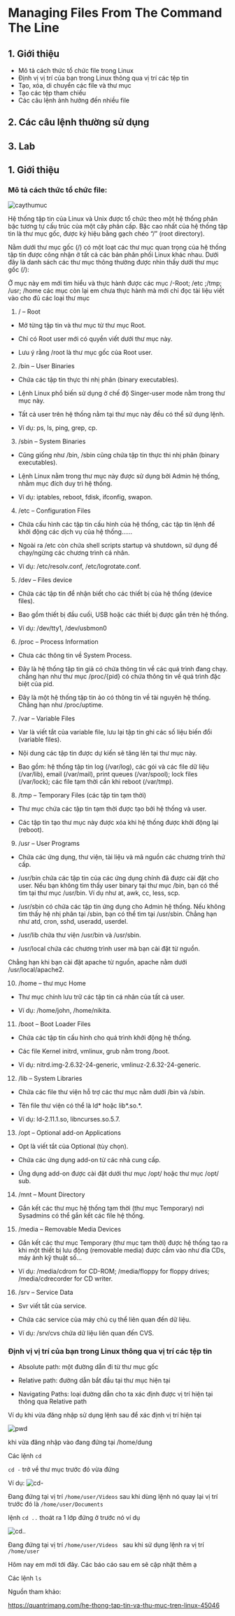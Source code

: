 # Managing Files From The Command The Line



## 1. Giới thiệu 

- Mô tả cách thức tổ chức file trong Linux 
- Định vị vị trí của bạn trong Linux thông qua vị trí các tệp tin 
- Tạo, xóa, di chuyển các file và thư mục
- Tạo các tệp tham chiếu
- Các câu lệnh ảnh hưởng đến nhiều file 

## 2. Các câu lệnh thường sử dụng 

## 3. Lab





## 1. Giới thiệu 

###    Mô tả cách thức tổ chức file: 

![caythumuc](images/caythumuc.JPG) 



Hệ thống tập tin của Linux và Unix được tổ chức theo một hệ thống phân bậc tương tự cấu trúc của một cây phân cấp. Bậc cao nhất của hệ thống tập tin là thư mục gốc, được ký hiệu bằng gạch chéo “/” (root directory).



Nằm dưới thư mục gốc (/) có một loạt các thư mục quan trọng của hệ thống tập tin được công nhận ở tất cả các bản phân phối Linux khác nhau. Dưới đây là danh sách các thư mục thông thường được nhìn thấy dưới thư mục gốc (/):

Ở mục này em mới tìm hiểu và thực hành được các mục /-Root; /etc ;/tmp; /usr; /home các mục còn lại em chưa thực hành mà mới chỉ đọc tài liệu viết vào cho đủ các loại thư mục 

1. / – Root

- Mở từng tập tin và thư mục từ thư mục Root.

- Chỉ có Root user mới có quyền viết dưới thư mục này.

- Lưu ý rằng /root là thư mục gốc của Root user.

2. /bin – User Binaries

- Chứa các tập tin thực thi nhị phân (binary executables).

- Lệnh Linux phổ biến sử dụng ở chế độ Singer-user mode nằm trong thư mục này.

- Tất cả user trên hệ thống nằm tại thư mục này đều có thể sử dụng lệnh.

- Ví dụ: ps, ls, ping, grep, cp.

3. /sbin – System Binaries

- Cũng giống như /bin, /sbin cũng chứa tập tin thực thi nhị phân (binary executables).

- Lệnh Linux nằm trong thư mục này được sử dụng bởi Admin hệ thống, nhằm mục đích duy trì hệ thống.

- Ví dụ: iptables, reboot, fdisk, ifconfig, swapon.

4. /etc – Configuration Files

- Chứa cấu hình các tập tin cấu hình của hệ thống, các tập tin lệnh để khởi động các dịch vụ của hệ thống……

- Ngoài ra /etc còn chứa shell scripts startup và shutdown, sử dụng để chạy/ngừng các chương trình cá nhân.

- Ví dụ: /etc/resolv.conf, /etc/logrotate.conf.

5. /dev – Files device

- Chứa các tập tin để nhận biết cho các thiết bị của hệ thống (device files).

- Bao gồm thiết bị đầu cuối, USB hoặc các thiết bị được gắn trên hệ thống.

- Ví dụ: /dev/tty1, /dev/usbmon0

6. /proc – Process Information

- Chưa các thông tin về System Process.

- Đây là hệ thống tập tin giả có chứa thông tin về các quá trình đang chạy. chẳng hạn như thư mục /proc/{pid} có chứa thông tin về quá trình đặc biệt của pid.

- Đây là một hệ thống tập tin ảo có thông tin về tài nguyên hệ thống. Chẳng hạn như /proc/uptime.

7. /var – Variable Files

- Var là viết tắt của variable file, lưu lại tập tin ghi các số liệu biến đổi (variable files).

- Nội dung các tập tin được dự kiến sẽ tăng lên tại thư mục này.

- Bao gồm: hệ thống tập tin log (/var/log), các gói và các file dữ liệu (/var/lib), email (/var/mail), print queues (/var/spool); lock files (/var/lock); các file tạm thời cần khi reboot (/var/tmp).

8. /tmp – Temporary Files (các tập tin tạm thời)

- Thư mục chứa các tập tin tạm thời được tạo bởi hệ thống và user.

- Các tập tin tạo thư mục này được xóa khi hệ thống được khởi động lại (reboot).

9. /usr – User Programs

- Chứa các ứng dụng, thư viện, tài liệu và mã nguồn các chương trình thứ cấp.

- /usr/bin chứa các tập tin của các ứng dụng chính đã được cài đặt cho user. Nếu bạn không tìm thấy user binary tại thư mục /bin, bạn có thể tìm tại thư mục /usr/bin. Ví dụ như at, awk, cc, less, scp.

- /usr/sbin có chứa các tập tin ứng dụng cho Admin hệ thống. Nếu không tìm thấy hệ nhị phân tại /sbin, bạn có thể tìm tại /usr/sbin. Chẳng hạn như atd, cron, sshd, useradd, userdel.

- /usr/lib chứa thư viện /usr/bin và /usr/sbin.

- /usr/local chứa các chương trình user mà bạn cài đặt từ nguồn.

Chẳng hạn khi bạn cài đặt apache từ nguồn, apache nằm dưới /usr/local/apache2.

10. /home – thư mục Home

- Thư mục chính lưu trữ các tập tin cá nhân của tất cả user.

- Ví dụ: /home/john, /home/nikita.

11. /boot – Boot Loader Files

- Chứa các tập tin cấu hình cho quá trình khởi động hệ thống.

- Các file Kernel initrd, vmlinux, grub nằm trong /boot.

- Ví dụ: nitrd.img-2.6.32-24-generic, vmlinuz-2.6.32-24-generic.

12. /lib – System Libraries

- Chứa các file thư viện hỗ trợ các thư mục nằm dưới /bin và /sbin.

- Tên file thư viện có thể là ld* hoặc lib*.so.*.

- Ví dụ: ld-2.11.1.so, libncurses.so.5.7.

13. /opt – Optional add-on Applications

- Opt là viết tắt của Optional (tùy chọn).

- Chứa các ứng dụng add-on từ các nhà cung cấp.

- Ứng dụng add-on được cài đặt dưới thư mục /opt/ hoặc thư mục /opt/ sub.

14. /mnt – Mount Directory

- Gắn kết các thư mục hệ thống tạm thời (thư mục Temporary) nơi Sysadmins có thể gắn kết các file hệ thống.

15. /media – Removable Media Devices

- Gắn kết các thư mục Temporary (thư mục tạm thời) được hệ thống tạo ra khi một thiết bị lưu động (removable media) được cắm vào như đĩa CDs, máy ảnh kỹ thuật số...

- Ví dụ: /media/cdrom for CD-ROM; /media/floppy for floppy drives; /media/cdrecorder for CD writer.

16. /srv – Service Data

- Svr viết tắt của service.

- Chứa các service của máy chủ cụ thể liên quan đến dữ liệu.

- Ví dụ: /srv/cvs chứa dữ liệu liên quan đến CVS.





### Định vị vị trí của bạn trong Linux thông qua vị trí các tệp tin 

- Absolute path: một đường dẫn đi từ thư mục gốc  

- Relative path: đường dẫn bắt đầu tại thư mục hiện tại 

- Navigating Paths: loại đường dẫn cho ta xác định được vị trí hiện tại thông qua Relative path 

Ví dụ khi vừa đăng nhập sử dụng lệnh sau để xác định vị trí hiện tại 

![pwd](images/pwd.JPG)

khi vừa đăng nhập vào đang đứng tại /home/dung 

Các lệnh `cd` 

`cd -` trở về thư mục trước đó vừa đứng 

Ví dụ:   ![cd-](images/cd-.JPG)

Đang đứng tại vị trí `/home/user/Videos` sau khi dùng lệnh nó quay lại vị trí trước đó là `/home/user/Documents`



lệnh `cd ..` thoát ra 1 lớp đứng ở trước nó ví dụ 

![cd..](images/cd...JPG)

Đang đứng tại vị trí `/home/user/Videos ` sau khi sử dụng lệnh ra vị trí `/home/user` 

Hôm nay em mới tới đây. Các báo cáo sau em sẽ cập nhật thêm ạ



Các lệnh `ls` 

Nguồn tham khảo: 

https://quantrimang.com/he-thong-tap-tin-va-thu-muc-tren-linux-45046
